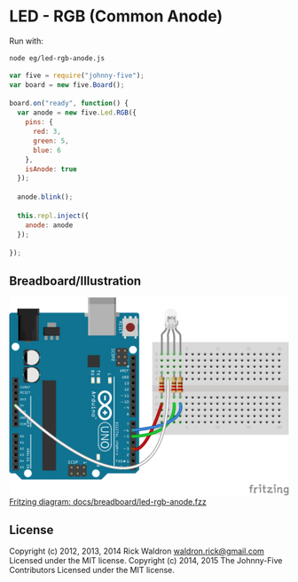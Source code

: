 <!--remove-start-->
# LED - RGB (Common Anode)

Run with:
```bash
node eg/led-rgb-anode.js
```
<!--remove-end-->

```javascript
var five = require("johnny-five");
var board = new five.Board();

board.on("ready", function() {
  var anode = new five.Led.RGB({
    pins: {
      red: 3,
      green: 5,
      blue: 6
    },
    isAnode: true
  });

  anode.blink();

  this.repl.inject({
    anode: anode
  });

});

```


## Breadboard/Illustration


![docs/breadboard/led-rgb-anode.png](breadboard/led-rgb-anode.png)  
[Fritzing diagram: docs/breadboard/led-rgb-anode.fzz](breadboard/led-rgb-anode.fzz)




<!--remove-start-->
## License
Copyright (c) 2012, 2013, 2014 Rick Waldron <waldron.rick@gmail.com>
Licensed under the MIT license.
Copyright (c) 2014, 2015 The Johnny-Five Contributors
Licensed under the MIT license.
<!--remove-end-->
